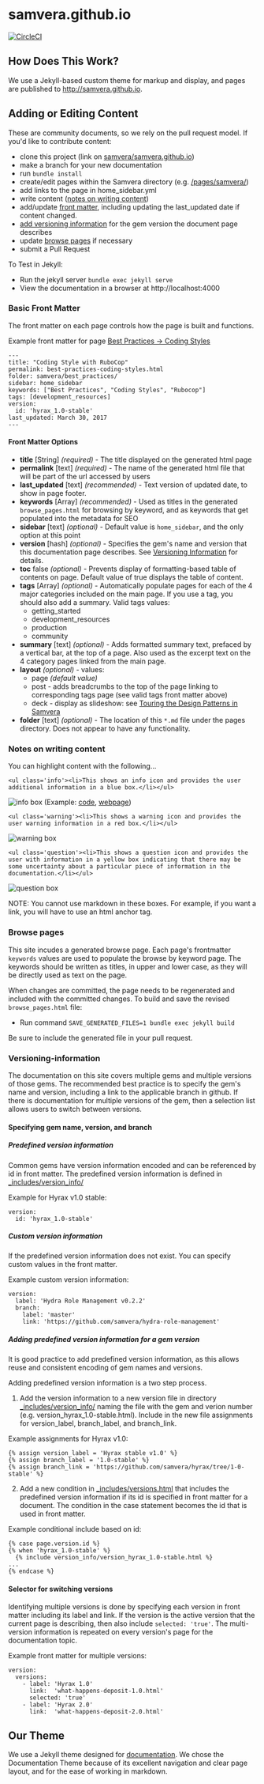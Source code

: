 # samvera.github.io

[![CircleCI](https://circleci.com/gh/samvera/samvera.github.io.svg?style=svg)](https://circleci.com/gh/samvera/samvera.github.io)
## How Does This Work?

We use a Jekyll-based custom theme for markup and display, and pages are published to http://samvera.github.io.

## Adding or Editing Content

These are community documents, so we rely on the pull request model. If you'd like to contribute content:

- clone this project (link on [samvera/samvera.github.io](http://samvera.github.io))
- make a branch for your new documentation
- run `bundle install`
- create/edit pages within the Samvera directory (e.g. [/pages/samvera/](https://github.com/samvera/samvera.github.io/tree/master/pages/samvera))
- add links to the page in home_sidebar.yml
- write content ([notes on writing content](#notes-on-writing-content))
- add/update [front matter](#basic-front-matter), including updating the last_updated date if content changed.
- [add versioning information](#versioning-information) for the gem version the document page describes
- update [browse pages](#browse-pages) if necessary
- submit a Pull Request

To Test in Jekyll:
* Run the jekyll server
`bundle exec jekyll serve`
* View the documentation in a browser at http://localhost:4000

### Basic Front Matter
The front matter on each page controls how the page is built and functions.

Example front matter for page [Best Practices -> Coding Styles](https://raw.githubusercontent.com/samvera/samvera.github.io/master/pages/samvera/developer_resources/best_practices/coding_style.md)
```
---
title: "Coding Style with RuboCop"
permalink: best-practices-coding-styles.html
folder: samvera/best_practices/
sidebar: home_sidebar
keywords: ["Best Practices", "Coding Styles", "Rubocop"]
tags: [development_resources]
version:
  id: 'hyrax_1.0-stable'
last_updated: March 30, 2017
---
```
#### Front Matter Options
* **title** [String] _(required)_ - The title displayed on the generated html page
* **permalink** [text] _(required)_ - The name of the generated html file that will be part of the url accessed by users
* **last_updated** [text] _(recommended)_ - Text version of updated date, to show in page footer.
* **keywords** [Array<Strings>] _(recommended)_ - Used as titles in the generated `browse_pages.html` for browsing by keyword, and as keywords that get populated into the metadata for SEO
* **sidebar** [text] _(optional)_ - Default value is `home_sidebar`, and the only option at this point
* **version** [hash] _(optional)_ - Specifies the gem's name and version that this documentation page describes.  See [Versioning Information](#versioning-information) for details.
* **toc** false _(optional)_ - Prevents display of formatting-based table of contents on page. Default value of true displays the table of content.
* **tags** [Array] _(optional)_ - Automatically populate pages for each of the 4 major categories included on the main page. If you use a tag, you should also add a summary. Valid tags values:
  * getting_started
  * development_resources
  * production
  * community
* **summary** [text] _(optional)_ - Adds formatted summary text, prefaced by a vertical bar, at the top of a page. Also used as the excerpt text on the 4 category pages linked from the main page.
* **layout** _(optional)_ - values:
  * page _(default value)_
  * post - adds breadcrumbs to the top of the page linking to corresponding tags page (see valid tags front matter above)
  * deck - display as slideshow: see [Touring the Design Patterns in Samvera](http://samvera.github.io/touring_samvera_index.html)
* **folder** [text] _(optional)_ - The location of this `*.md` file under the pages directory. Does not appear to have any functionality.

### Notes on writing content

You can highlight content with the following...

```
<ul class='info'><li>This shows an info icon and provides the user additional information in a blue box.</li></ul>
```
![info box](https://github.com/samvera/samvera.github.io/tree/master/assets/images/readme_documentation/info_box.jpg "Info Box")
(Example: [code](https://raw.githubusercontent.com/samvera/samvera.github.io/master/pages/hydra/developer_resources/customize_metadata/hyrax_1.0/generate-work-type.md), [webpage](http://samvera.github.io/customize-metadata-generate-work-type.html))

```
<ul class='warning'><li>This shows a warning icon and provides the user warning information in a red box.</li></ul>
```
![warning box](https://github.com/samvera/samvera.github.io/tree/master/assets/images/readme_documentation/warning_box.jpg "Warning Box")

```
<ul class='question'><li>This shows a question icon and provides the user with information in a yellow box indicating that there may be some uncertainty about a particular piece of information in the documentation.</li></ul>
```
![question box](https://github.com/samvera/samvera.github.io/tree/master/assets/images/readme_documentation/question_box.jpg "Question Box")


NOTE: You cannot use markdown in these boxes.  For example, if you want a link, you will have to use an html anchor tag.

### Browse pages

This site incudes a generated browse page. Each page's frontmatter `keywords` values are used to populate the browse by keyword page. The keywords should be written as titles, in upper and lower case, as they will be directly used as text on the page.

When changes are committed, the page needs to be regenerated and included with the committed changes. To build and save the revised `browse_pages.html` file:
  * Run command `SAVE_GENERATED_FILES=1 bundle exec jekyll build`

Be sure to include the generated file in your pull request.

### Versioning-information

The documentation on this site covers multiple gems and multiple versions of those gems.  The recommended best practice is to specify the gem's name and version, including a link to the applicable branch in github.  If there is documentation for multiple versions of the gem, then a selection list allows users to switch between versions.

#### Specifying gem name, version, and branch

##### Predefined version information

Common gems have version information encoded and can be referenced by id in front matter.  The predefined version information is defined in [_includes/version_info/](https://github.com/samvera/samvera.github.io/tree/master/_includes/version_info)

Example for Hyrax v1.0 stable:
```
version:
  id: 'hyrax_1.0-stable'
```

##### Custom version information

If the predefined version information does not exist.  You can specify custom values in the front matter.

Example custom version information:
```
version:
  label: 'Hydra Role Management v0.2.2'
  branch:
    label: 'master'
    link: 'https://github.com/samvera/hydra-role-management'
```

##### Adding predefined version information for a gem version

It is good practice to add predefined version information, as this allows reuse and consistent encoding of gem names and versions.  

Adding predefined version information is a two step process.

1. Add the version information to a new version file in directory [_includes/version_info/](https://github.com/samvera/samvera.github.io/tree/master/_includes/version_info) naming the file with the gem and verion number (e.g. version_hyrax_1.0-stable.html).  Include in the new file assignments for version_label, branch_label, and branch_link.

Example assignments for Hyrax v1.0:
```
{% assign version_label = 'Hyrax stable v1.0' %}
{% assign branch_label = '1.0-stable' %}
{% assign branch_link = 'https://github.com/samvera/hyrax/tree/1-0-stable' %}
```

2. Add a new condition in [_includes/versions.html](https://github.com/samvera/samvera.github.io/tree/master/_includes/versions.html) that includes the predefined version information if its id is specified in front matter for a document.  The condition in the case statement becomes the id that is used in front matter.

Example conditional include based on id:
```
{% case page.version.id %}
{% when 'hyrax_1.0-stable' %}
  {% include version_info/version_hyrax_1.0-stable.html %}
...
{% endcase %}
```

#### Selector for switching versions

Identifying multiple versions is done by specifying each version in front matter including its label and link.  If the version is the active version that the current page is describing, then also include `selected: 'true'`.  The multi-version information is repeated on every version's page for the documentation topic.

Example front matter for multiple versions:
```
version:
  versions:  
    - label: 'Hyrax 1.0'
      link:  'what-happens-deposit-1.0.html'
      selected: 'true'
    - label: 'Hyrax 2.0'
      link:  'what-happens-deposit-2.0.html'  
```

## Our Theme

We use a Jekyll theme designed for [documentation](https://github.com/tomjohnson1492/documentation-theme-jekyll). We chose the Documentation Theme because of its excellent navigation and clear page layout, and for the ease of working in markdown.
